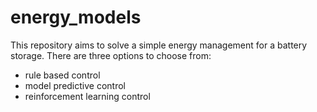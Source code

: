 # energy_models
This repository aims to solve a simple energy management for a battery storage. There are three options to choose from:
- rule based control
- model predictive control
- reinforcement learning control

